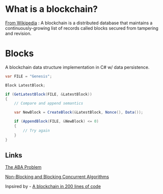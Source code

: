 # What is a blockchain?

[From Wikipedia](https://en.wikipedia.org/wiki/Blockchain) : A blockchain is a distributed database that maintains a continuously-growing list of records called blocks secured from tampering and revision.


# Blocks

A blockchain data structure implementation in C# w/ data persistence.

```csharp
var FILE = "Genesis";

Block LatestBlock;

if (GetLatestBlock(FILE, &LatestBlock))
{
	// Compare and append semantics

	var NewBlock = CreateBlock(&LatestBlock, Nonce(), Data());

	if (AppendBlock(FILE, &NewBlock) <= 0)
	{
		// Try again
	}
}
```

## Links

[The ABA Problem](https://en.wikipedia.org/wiki/ABA_problem)

[Non-Blocking and Blocking Concurrent Algorithms](http://www.research.ibm.com/people/m/michael/podc-1996.pdf)

Inpsired by - [A blockchain in 200 lines of code](https://medium.com/@lhartikk/a-blockchain-in-200-lines-of-code-963cc1cc0e54)
